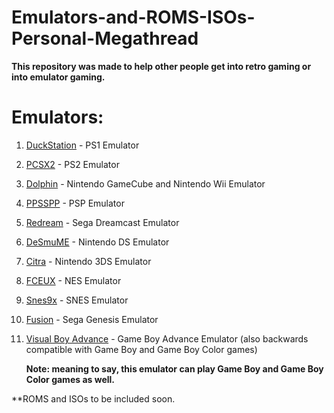 # Emulators-and-ROMS-ISOs-Personal-Megathread
**This repository was made to help other people get into retro gaming or into emulator gaming.**

# Emulators:

1. [DuckStation](https://www.duckstation.org/) - PS1 Emulator
2. [PCSX2](https://pcsx2.net/) - PS2 Emulator
3. [Dolphin](https://dolphin-emu.org/) - Nintendo GameCube and Nintendo Wii Emulator
4. [PPSSPP](https://www.ppsspp.org/) - PSP Emulator
5. [Redream](https://redream.io/) - Sega Dreamcast Emulator
6. [DeSmuME](http://desmume.org/) - Nintendo DS Emulator
7. [Citra](https://citra-emu.org/) - Nintendo 3DS Emulator
8. [FCEUX](https://fceux.com/web/download.html) - NES Emulator
9. [Snes9x](https://www.snes9x.com/) - SNES Emulator
10. [Fusion](https://www.emulator-zone.com/doc.php/genesis/fusion.html) - Sega Genesis Emulator
11. [Visual Boy Advance](https://visualboyadvance.org/) - Game Boy Advance Emulator (also backwards compatible with Game Boy and Game Boy Color games)

    **Note: meaning to say, this emulator can play Game Boy and Game Boy Color games as well.**

**ROMS and ISOs to be included soon.

